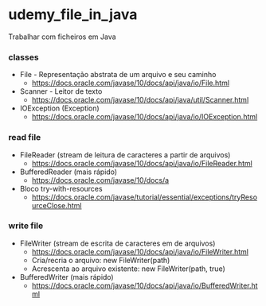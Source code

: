 # udemy_file_in_java
Trabalhar com ficheiros em Java


### classes
- File - Representação abstrata de um arquivo e seu caminho
  - https://docs.oracle.com/javase/10/docs/api/java/io/File.html
- Scanner - Leitor de texto
  - https://docs.oracle.com/javase/10/docs/api/java/util/Scanner.html
- IOException (Exception)
  - https://docs.oracle.com/javase/10/docs/api/java/io/IOException.html

### read file
- FileReader (stream de leitura de caracteres a partir de arquivos)
  - https://docs.oracle.com/javase/10/docs/api/java/io/FileReader.html
- BufferedReader (mais rápido)
  - https://docs.oracle.com/javase/10/docs/a
- Bloco try-with-resources
  - https://docs.oracle.com/javase/tutorial/essential/exceptions/tryResourceClose.html
 
### write file
- FileWriter (stream de escrita de caracteres em de arquivos)
  - https://docs.oracle.com/javase/10/docs/api/java/io/FileWriter.html
  - Cria/recria o arquivo: new FileWriter(path)
  - Acrescenta ao arquivo existente: new FileWriter(path, true)
- BufferedWriter (mais rápido)
  - https://docs.oracle.com/javase/10/docs/api/java/io/BufferedWriter.html